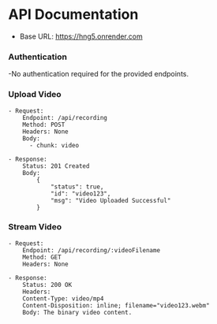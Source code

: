 # API Documentation

- Base URL: https://hng5.onrender.com

### Authentication
-No authentication required for the provided endpoints.

### Upload Video

    - Request:
        Endpoint: /api/recording
        Method: POST
        Headers: None
        Body:
          - chunk: video

    - Response:
        Status: 201 Created
        Body:
            {
                "status": true,
                "id": "video123",
                "msg": "Video Uploaded Successful"
            }


### Stream Video

    - Request:
        Endpoint: /api/recording/:videoFilename
        Method: GET
        Headers: None

    - Response:
        Status: 200 OK
        Headers:
        Content-Type: video/mp4
        Content-Disposition: inline; filename="video123.webm"
        Body: The binary video content.
